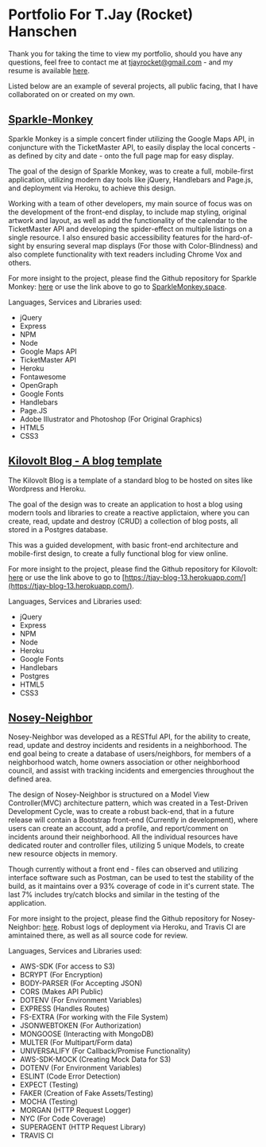 # Portfolio For T.Jay (Rocket) Hanschen

Thank you for taking the time to view my portfolio, should you have any questions, feel free to contact me at [tjayrocket@gmail.com](tjayrocket@gmail.com) - and my resume is available [here](https://github.com/tjayrocket/TJay-Hanschen-Resume/blob/master/README.md).  

Listed below are an example of several projects, all public facing, that I have collaborated on or created on my own.

## [Sparkle-Monkey](http://www.sparklemonkey.space/)  

Sparkle Monkey is a simple concert finder utilizing the Google Maps API, in conjuncture with the TicketMaster API, to easily display the local concerts - as defined by city and date - onto the full page map for easy display.  

The goal of the design of Sparkle Monkey, was to create a full, mobile-first application, utilizing modern day tools like jQuery, Handlebars and Page.js, and deployment via Heroku, to achieve this design.  

Working with a team of other developers, my main source of focus was on the development of the front-end display, to include map styling, original artwork and layout, as well as add the functionality of the calendar to the TicketMaster API and developing the spider-effect on multiple listings on a single resource. I also ensured basic accessibility features for the hard-of-sight by ensuring several map displays (For those with Color-Blindness) and also complete functionality with text readers including Chrome Vox and others.  

For more insight to the project, please find the Github repository for Sparkle Monkey: [here](https://github.com/tjayrocket/sparklemonkey) or use the link above to go to [SparkleMonkey.space](http://www.sparklemonkey.space/).  

Languages, Services and Libraries used:  

* jQuery  
* Express  
* NPM  
* Node
* Google Maps API  
* TicketMaster API  
* Heroku  
* Fontawesome  
* OpenGraph  
* Google Fonts  
* Handlebars  
* Page.JS  
* Adobe Illustrator and Photoshop (For Original Graphics)
* HTML5  
* CSS3  

## [Kilovolt Blog - A blog template](https://tjay-blog-13.herokuapp.com/)  

The Kilovolt Blog is a template of a standard blog to be hosted on sites like Wordpress and Heroku.

The goal of the design was to create an application to host a blog using modern tools and libraries to create a reactive applictaion, where you can create, read, update and destroy (CRUD) a collection of blog posts, all stored in a Postgres database.  

This was a guided development, with basic front-end architecture and mobile-first design, to create a fully functional blog for view online.  

For more insight to the project, please find the Github repository for Kilovolt: [here](https://github.com/tjayrocket/13-production-deployment) or use the link above to go to [https://tjay-blog-13.herokuapp.com/](https://tjay-blog-13.herokuapp.com/).  

Languages, Services and Libraries used:  

* jQuery  
* Express  
* NPM  
* Node
* Heroku  
* Google Fonts  
* Handlebars  
* Postgres
* HTML5  
* CSS3  

## [Nosey-Neighbor](https://github.com/tjayrocket/nosey-neighbor)  

Nosey-Neighbor was developed as a RESTful API, for the ability to create, read, update and destroy incidents and residents in a neighborhood. The end goal being to create a database of users/neighbors, for members of a neighborhood watch, home owners association or other neighborhood council, and assist with tracking incidents and emergencies throughout the defined area.  

The design of Nosey-Neighbor is structured on a Model View Controller(MVC) architecture pattern, which was created in a Test-Driven Development Cycle, was to create a robust back-end, that in a future release will contain a Bootstrap front-end (Currently in development), where users can create an account, add a profile, and report/comment on incidents around their neighborhood. All the individual resources have dedicated router and controller files, utilizing 5 unique Models, to create new resource objects in memory.  

Though currently without a front end - files can observed and utilizing interface software such as Postman, can be used to test the stability of the build, as it maintains over a 93% coverage of code in it's current state. The last 7% includes try/catch blocks and similar in the testing of the application.  

For more insight to the project, please find the Github repository for Nosey-Neighbor: [here](https://github.com/tjayrocket/nosey-neighbor). Robust logs of deployment via Heroku, and Travis CI are amintained there, as well as all source code for review.


Languages, Services and Libraries used:

* AWS-SDK (For access to S3)
* BCRYPT (For Encryption)
* BODY-PARSER (For Accepting JSON)
* CORS (Makes API Public)
* DOTENV (For Environment Variables)
* EXPRESS (Handles Routes)
* FS-EXTRA (For working with the File System)
* JSONWEBTOKEN (For Authorization)
* MONGOOSE (Interacting with MongoDB)
* MULTER (For Multipart/Form data)
* UNIVERSALIFY (For Callback/Promise Functionality)  
* AWS-SDK-MOCK (Creating Mock Data for S3)
* DOTENV (For Environment Variables)
* ESLINT (Code Error Detection)
* EXPECT (Testing)
* FAKER (Creation of Fake Assets/Testing)
* MOCHA (Testing)
* MORGAN (HTTP Request Logger)
* NYC (For Code Coverage)
* SUPERAGENT (HTTP Request Library)
* TRAVIS CI
